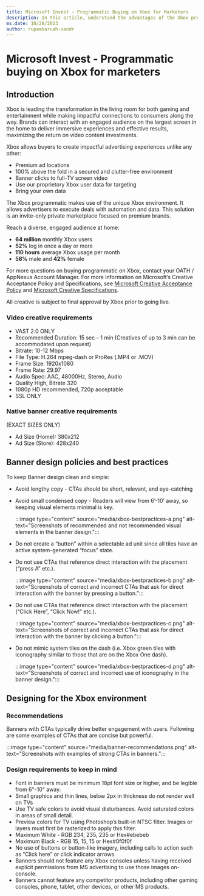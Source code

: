 ```yaml
---
title: Microsoft Invest - Programmatic Buying on Xbox for Marketers
description: In this article, understand the advantages of the Xbox programmatic and learn the creative requirements, best practices, and recommendations for banner design in an Xbox environment.
ms.date: 10/28/2023
author: rupambaruah-xandr
---
```


# Microsoft Invest - Programmatic buying on Xbox for marketers

## Introduction

Xbox is leading the transformation in the living room for both gaming and entertainment while making impactful connections to consumers along the way. Brands can interact with an engaged audience on the largest screen in the home to deliver immersive experiences and effective results, maximizing the return on video content investments.

Xbox allows buyers to create impactful advertising experiences unlike any other:

- Premium ad locations
- 100% above the fold in a secured and clutter-free environment
- Banner clicks to full-TV screen video
- Use our proprietory Xbox user data for targeting
- Bring your own data

The Xbox programmatic makes use of the unique Xbox environment. It allows advertisers to execute deals with automation and data. This solution is an invite-only private marketplace focused on premium brands.

Reach a diverse, engaged audience at home:

- **64 million** monthly Xbox users
- **52%** log in once a day or more
- **110 hours** average Xbox usage per month
- **58%** male and **42%** female

For more questions on buying programmatic on Xbox, contact your OATH / AppNexus Account Manager. For more information on Microsoft’s Creative Acceptance Policy and Specifications, see [Microsoft Creative Acceptance Policy](https://about.ads.microsoft.com/en-us/policies/home) and [Microsoft Creative Specifications](https://about.ads.microsoft.com/en-in/policies/creative-specs).

All creative is subject to final approval by Xbox prior to going live.

### Video creative requirements

- VAST 2.0 ONLY
- Recommended Duration: 15 sec – 1 min (Creatives of up to 3 min can be accommodated upon request)
- Bitrate: 10-12 Mbps
- File Type: H.264 mpeg-dash or ProRes (.MP4 or .MOV)
- Frame Size: 1920x1080
- Frame Rate: 29.97
- Audio Spec: AAC, 48000Hz, Stereo, Audio
- Quality High, Bitrate 320
- 1080p HD recommended, 720p acceptable
- SSL ONLY

### Native banner creative requirements

(EXACT SIZES ONLY)

- Ad Size (Home): 380x212
- Ad Size (Store): 428x240

## Banner design policies and best practices

To keep Banner design clean and simple:

- Avoid lengthy copy - CTAs should be short, relevant, and eye-catching

- Avoid small condensed copy - Readers will view from 6’-10’ away, so keeping visual elements minimal is key.

    :::image type="content" source="media/xbox-bestpractices-a.png" alt-text="Screenshots of recommended and not recommended visual elements in the banner design.":::

- Do not create a “button” within a selectable ad unit since all tiles have an active system-generated “focus” state.

- Do not use CTAs that reference direct interaction with the placement (“press A” etc.).

  :::image type="content" source="media/xbox-bestpractices-b.png" alt-text="Screenshots of correct and incorrect CTAs that ask for direct interaction with the banner by pressing a button.":::

- Do not use CTAs that reference direct interaction with the placement (“Click Here”, “Click Now!” etc.).

  :::image type="content" source="media/xbox-bestpractices-c.png" alt-text="Screenshots of correct and incorrect CTAs that ask for direct interaction with the banner by clicking a button.":::

- Do not mimic system tiles on the dash (i.e. Xbox green tiles with iconography similar to those that are on the Xbox One dash).

  :::image type="content" source="media/xbox-bestpractices-d.png" alt-text="Screenshots of correct and incorrect use of iconography in the banner design.":::

## Designing for the Xbox environment

### Recommendations

Banners with CTAs typically drive better engagement with users. Following are some examples of CTAs that are concise but powerful.

:::image type="content" source="media/banner-recommendations.png" alt-text="Screenshots with examples of strong CTAs in banners.":::

### Design requirements to keep in mind

- Font in banners must be minimum 18pt font size or higher, and be legible from 6"-10" away.
- Small graphics and thin lines, below 2px in thickness do not render well on TVs
- Use TV safe colors to avoid visual disturbances. Avoid saturated colors in areas of small detail.
- Preview colors for TV using Photoshop’s built-in NTSC filter. Images or layers must first be rasterized to apply this filter.
- Maximum White - RGB 234, 235, 235 or Hex#ebebeb
- Maximum Black - RGB 15, 15, 15 or Hex#0f0f0f
- No use of buttons or button-like imagery, including calls to action such as “Click here” or click indicator arrows.
- Banners should not feature any Xbox consoles unless having received explicit permissions from MS advertising to use those images  on-console.
- Banners cannot feature any competitor products, including other gaming consoles, phone, tablet, other devices, or other MS products.
